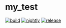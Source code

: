 # my_test

[![build](https://github.com/hayatoito/my_test/workflows/build/badge.svg)](https://github.com/hayatoito/my_test/actions)
[![nightly](https://github.com/hayatoito/my_test/workflows/nightly/badge.svg)](https://github.com/hayatoito/my_test/actions)
[![release](https://github.com/hayatoito/my_test/workflows/release/badge.svg)](https://github.com/hayatoito/my_test/actions)
